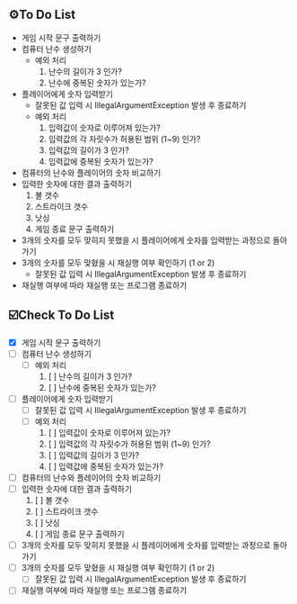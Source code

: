## ⚙️To Do List
- 게임 시작 문구 출력하기
- 컴퓨터 난수 생성하기
    - 예외 처리
        1. 난수의 길이가 3 인가?
        2. 난수에 중복된 숫자가 있는가?
- 플레이어에게 숫자 입력받기
    - 잘못된 값 입력 시 IllegalArgumentException 발생 후 종료하기
    - 예외 처리
        1. 입력값이 숫자로 이루어져 있는가?
        2. 입력값의 각 자릿수가 허용된 범위 (1~9) 인가?
        3. 입력값의 길이가 3 인가?
        4. 입력값에 중복된 숫자가 있는가?
- 컴퓨터의 난수와 플레이어의 숫자 비교하기
- 입력한 숫자에 대한 결과 출력하기
    1. 볼 갯수
    2. 스트라이크 갯수
    3. 낫싱
    4. 게임 종료 문구 출력하기
- 3개의 숫자를 모두 맞히지 못했을 시 플레이어에게 숫자를 입력받는 과정으로 돌아가기
- 3개의 숫자를 모두 맞혔을 시 재실행 여부 확인하기 (1 or 2)
    - 잘못된 값 입력 시 IllegalArgumentException 발생 후 종료하기
- 재실행 여부에 따라 재실행 또는 프로그램 종료하기

## ☑️️Check To Do List
- [X] 게임 시작 문구 출력하기
- [ ] 컴퓨터 난수 생성하기
    - [ ] 예외 처리
        1. [ ] 난수의 길이가 3 인가?
        2. [ ] 난수에 중복된 숫자가 있는가?
- [ ] 플레이어에게 숫자 입력받기
    - [ ] 잘못된 값 입력 시 IllegalArgumentException 발생 후 종료하기
    - [ ] 예외 처리
        1. [ ] 입력값이 숫자로 이루어져 있는가?
        2. [ ] 입력값의 각 자릿수가 허용된 범위 (1~9) 인가?
        3. [ ] 입력값의 길이가 3 인가?
        4. [ ] 입력값에 중복된 숫자가 있는가?
- [ ] 컴퓨터의 난수와 플레이어의 숫자 비교하기
- [ ] 입력한 숫자에 대한 결과 출력하기
    1. [ ] 볼 갯수
    2. [ ] 스트라이크 갯수
    3. [ ] 낫싱
    4. [ ] 게임 종료 문구 출력하기
- [ ] 3개의 숫자를 모두 맞히지 못했을 시 플레이어에게 숫자를 입력받는 과정으로 돌아가기
- [ ] 3개의 숫자를 모두 맞혔을 시 재실행 여부 확인하기 (1 or 2)
    - [ ] 잘못된 값 입력 시 IllegalArgumentException 발생 후 종료하기
- [ ] 재실행 여부에 따라 재실행 또는 프로그램 종료하기